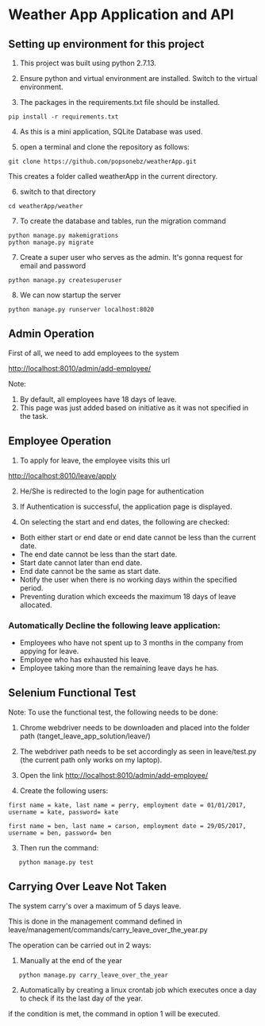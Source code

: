 # Weather App Application and API
## Setting up environment for this project
1. This project was built using python 2.7.13.

2. Ensure python and virtual environment are installed. Switch to the virtual environment.

3. The packages in the requirements.txt file should be installed.
```
pip install -r requirements.txt
```
4. As this is a mini application, SQLite Database was used.

5. open a terminal and clone the repository as follows:
```
git clone https://github.com/popsonebz/weatherApp.git
```
This creates a folder called weatherApp in the current directory.

6. switch to that directory

```
cd weatherApp/weather
```
7. To create the database and tables, run the migration command
```
python manage.py makemigrations
python manage.py migrate
```

7. Create a super user who serves as the admin. It's gonna request for email and password
```
python manage.py createsuperuser
``` 

8. We can now startup the server
```
python manage.py runserver localhost:8020
```
## Admin Operation

First of all, we need to add employees to the system

<http://localhost:8010/admin/add-employee/>

Note:

1. By default, all employees have 18 days of leave.
2. This page was just added based on initiative as it was not specified in the task.

## Employee Operation

1. To apply for leave, the employee visits this url

<http://localhost:8010/leave/apply>

2. He/She is redirected to the login page for authentication

3. If Authentication is successful, the application page is displayed.

4. On selecting the start and end dates, the following are checked:

- Both either start or end date or end date cannot be less than the current date.
- The end date cannot be less than the start date.
- Start date cannot later than end date.
- End date cannot be the same as start date.
- Notify the user when there is no working days within the specified period.
- Preventing duration which exceeds the maximum 18 days of leave allocated.

### Automatically Decline the following leave application:

- Employees who have not spent up to 3 months in the company from appying for leave.
- Employee who has exhausted his leave.
- Employee taking more than the remaining leave days he has.

## Selenium Functional Test

Note: To use the functional test, the following needs to be done:
1. Chrome webdriver needs to be downloaden and placed into the folder path (tanget_leave_app_solution/leave/)

2. The webdriver path needs to be set accordingly as seen in leave/test.py (the current path only works on my laptop).

3. Open the link <http://localhost:8010/admin/add-employee/>

4. Create the following users:
```
first name = kate, last name = perry, employment date = 01/01/2017, username = kate, password= kate

```
```
first name = ben, last name = carson, employment date = 29/05/2017, username = ben, password= ben

```

3. Then run the command:
```
   python manage.py test
```

## Carrying Over Leave Not Taken

The system carry's over a maximum of 5 days leave.

This is done in the management command defined in leave/management/commands/carry_leave_over_the_year.py

The operation can be carried out in 2 ways:

1. Manually at the end of the year
```
   python manage.py carry_leave_over_the_year
```
2. Automatically by creating a linux crontab job which executes once a day to check if its the last day of the year.

if the condition is met, the command in option 1  will be executed.